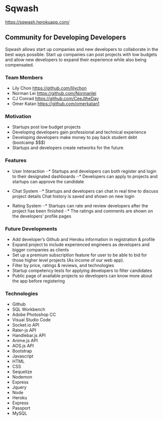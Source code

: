 # Sqwash
https://sqwash.herokuapp.com/

## Community for Developing Developers
Sqwash allows start up companies and new developers to collaborate in the best ways possible. Start up companies can post projects with low budgets and allow new developers to expand their experience while also being compensated.

### Team Members
* Lily Chon https://github.com/lilychon
* Norman Lei https://github.com/Normanlei
* CJ Conrad https://github.com/CeeJtheDay
* Omer Katan https://github.com/omerkatan1

### Motivation
* Startups post low budget projects
* Developing developers gain professional and technical experience
* Developing developers make money to pay back student debt (bootcamp $$$)
* Startups and developers create networks for the future

### Features
* User Interaction
⋅⋅* Startups and developers can both register and login to their designated dashboards
⋅⋅* Developers can apply to projects and startups can approve the candidate

* Chat System
⋅⋅* Startups and developers can chat in real time to discuss project details
Chat history is saved and shown on new login

* Rating System
⋅⋅* Startups can rate and review developers after the project has been finished
⋅⋅* The ratings and comments are shown on the developers’ profile pages

### Future Developments
* Add developer’s Github and Heroku information in registration & profile
* Expand project to include experienced engineers as developers and bigger companies as clients
* Set up a premium subscription feature for user to be able to bid for those higher level projects (As income of our web app).
* Filter by price, ratings & reviews, and technologies
* Startup competency tests for applying developers to filter candidates
* Public page of available projects so developers can know more about the app before
registering

### Technologies
* Github
* SQL Workbench
* Adobe Photoshop CC
* Visual Studio Code
* Socket.io API
* Rater-js API
* Handlebar.js API
* Anime.js API
* AOS.js API
* Bootstrap
* Javascript
* HTML
* CSS
* Sequelize
* Nodemon
* Express
* Jquery
* Node
* Heroku
* Express
* Passport
* MySQL